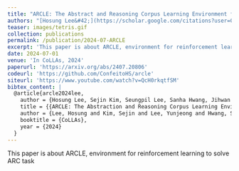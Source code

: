 ```yaml
---
title: "ARCLE: The Abstract and Reasoning Corpus Learning Environment for Reinforcement Learning"
authors: "[Hosung Lee&#42;](https://scholar.google.com/citations?user=0bOedvAAAAAJ&hl=en&oi=ao), [Sejin Kim&#42;](https://sejinkimm.github.io/), [Yunjeong Lee](julyjlee.github.io), [Sanha Hwang](https://scholar.google.com/citations?user=DNIeCSMAAAAJ&hl=en), [Jihwan Lee](https://scholar.google.com/citations?hl=en&user=6CeMbuMAAAAJ), Byung-Jun Lee†, and [**Sundong Kim†**](https://sundong.kim)"
teaser: images/tetris.gif
collection: publications
permalink: /publication/2024-07-ARCLE
excerpt: 'This paper is about ARCLE, environment for reinforcement learning to solve ARC task'
date: 2024-07-01
venue: 'In CoLLAs, 2024'
paperurl: 'https://arxiv.org/abs/2407.20806'
codeurl: 'https://github.com/ConfeitoHS/arcle'
siteurl: 'https://www.youtube.com/watch?v=QcH0rkqtfSM'
bibtex_content: |
  @article{arcle2024lee,
    author = {Hosung Lee, Sejin Kim, Seungpil Lee, Sanha Hwang, Jihwan Lee, Byung-Jun Lee, and Sundong Kim},
    title = {{ARCLE: The Abstraction and Reasoning Corpus Learning Environment for Reinforcement Learning}},
    author = {Lee, Hosung and Kim, Sejin and Lee, Yunjeong and Hwang, Sanha and Lee, Jihwan and Lee, Byung-Jun and Kim, Sundong},
    booktitle = {CoLLAs},
    year = {2024}
  }
---
```

This paper is about ARCLE, environment for reinforcement learning to solve ARC task

<!-- [Download paper here](http://academicpages.github.io/files/paper1.pdf)

Recommended citation: Your Name, You. (2009). "Paper Title Number 1." <i>Journal 1</i>. 1(1). -->